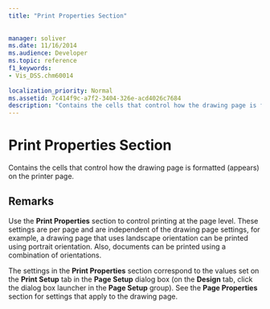 ```yaml
---
title: "Print Properties Section"
 
 
manager: soliver
ms.date: 11/16/2014
ms.audience: Developer
ms.topic: reference
f1_keywords:
- Vis_DSS.chm60014
 
localization_priority: Normal
ms.assetid: 7c414f9c-a7f2-3404-326e-acd4026c7684
description: "Contains the cells that control how the drawing page is formatted (appears) on the printer page."
---
```


# Print Properties Section

Contains the cells that control how the drawing page is formatted (appears) on the printer page. 
  
## Remarks

Use the **Print Properties** section to control printing at the page level. These settings are per page and are independent of the drawing page settings, for example, a drawing page that uses landscape orientation can be printed using portrait orientation. Also, documents can be printed using a combination of orientations. 
  
The settings in the **Print Properties** section correspond to the values set on the **Print Setup** tab in the **Page Setup** dialog box (on the **Design** tab, click the dialog box launcher in the **Page Setup** group). See the **Page Properties** section for settings that apply to the drawing page. 
  

